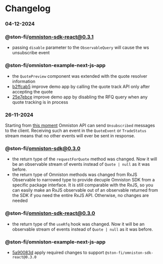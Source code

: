 # Changelog

### 04-12-2024

### @ston-fi/omniston-sdk-react@0.3.1

- passing `disable` parameter to the `ObservableQuery` will cause the ws unsubscribe event

### @ston-fi/omniston-example-next-js-app

- the `QuotePreview` component was extended with the quote resolver information
- [b2ffcab5](https://github.com/ston-fi/omniston-sdk/commit/b2ffcab58f8bd9382e10068a96bb906e21288566) improve demo app by calling the quote track API only after accepting the quote
- [25e7ebce](https://github.com/ston-fi/omniston-sdk/commit/25e7ebce09e5b28fbbbdc98f481c6bd28ef8444f) improve demo app by disabling the RFQ query when any quote tracking is in process

### 26-11-2024

Starting from [this moment](https://github.com/ston-fi/omniston-api/commit/c2892c10a7db36b01b91fa01306c874664f7a1bc) Omniston API can send `Unsubscribed` messages to the client. Receiving such an event in the `QuoteEvent` or `TradeStatus` stream means that no other events will ever be sent in response.

### @ston-fi/omniston-sdk@0.3.0

- the return type of the `requestForQuote` method was changed. Now it will be an observable stream of events instead of `Quote | null` as it was before.
- the return type of Omniston methods was changed from RxJS Observable to narrowed type to provide decuple Omniston SDK from a specific package interface. It is still comparable with the RxJS, so you can easily make an RxJS observable out of an observable returned from the SDK if you need the entire RxJS API. Otherwise, no changes are needed

### @ston-fi/omniston-sdk-react@0.3.0

- the return type of the `useRfq` hook was changed. Now it will be an observable stream of events instead of `Quote | null` as it was before.

### @ston-fi/omniston-example-next-js-app

- [5a90083d](https://github.com/ston-fi/omniston-sdk/commit/5a90083d4acb298386f3b754b21626f3f4bacd14) apply required changes to support `@ston-fi/omniston-sdk-react@0.3.0`
